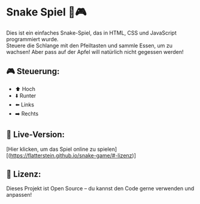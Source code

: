 # Snake Spiel 🐍🎮

Dies ist ein einfaches Snake-Spiel, das in HTML, CSS und JavaScript programmiert wurde.  
Steuere die Schlange mit den Pfeiltasten und sammle Essen, um zu wachsen! Aber pass auf der Apfel will natürlich nicht gegessen werden!

## 🎮 Steuerung:
- ⬆️ Hoch
- ⬇️ Runter
- ⬅️ Links
- ➡️ Rechts

## 🚀 Live-Version:
[Hier klicken, um das Spiel online zu spielen][(https://flatterstein.github.io/snake-game/#-lizenz)]

## 📜 Lizenz:
Dieses Projekt ist Open Source – du kannst den Code gerne verwenden und anpassen!
